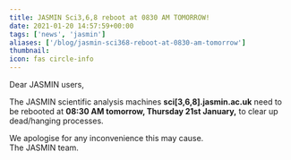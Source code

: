 ```yaml
---
title: JASMIN Sci3,6,8 reboot at 0830 AM TOMORROW!
date: 2021-01-20 14:57:59+00:00
tags: ['news', 'jasmin']
aliases: ['/blog/jasmin-sci368-reboot-at-0830-am-tomorrow']
thumbnail: 
icon: fas circle-info
---
```


Dear JASMIN users,


The JASMIN scientific analysis machines **sci[3,6,8].jasmin.ac.uk** need to be rebooted at **08:30 AM tomorrow, Thursday 21st January,** to clear up dead/hanging processes.


We apologise for any inconvenience this may cause.  
The JASMIN team.


